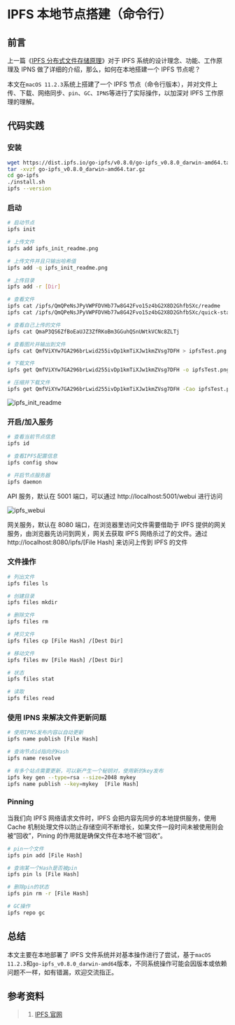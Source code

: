 # IPFS 本地节点搭建（命令行）

## 前言

上一篇《[IPFS 分布式文件存储原理](https://www.pseudoyu.com/zh/2021/03/25/blockchain_ipfs_structure/)》对于 IPFS 系统的设计理念、功能、工作原理及 IPNS 做了详细的介绍，那么，如何在本地搭建一个 IPFS 节点呢？

本文在`macOS 11.2.3`系统上搭建了一个 IPFS 节点（命令行版本），并对文件上传、下载、网络同步、`pin`、`GC`、`IPNS`等进行了实际操作，以加深对 IPFS 工作原理的理解。

## 代码实践

### 安装

```sh
wget https://dist.ipfs.io/go-ipfs/v0.8.0/go-ipfs_v0.8.0_darwin-amd64.tar.gz
tar -xvzf go-ipfs_v0.8.0_darwin-amd64.tar.gz
cd go-ipfs
./install.sh
ipfs --version
```

### 启动

```sh
# 启动节点
ipfs init

# 上传文件
ipfs add ipfs_init_readme.png

# 上传文件并且只输出哈希值
ipfs add -q ipfs_init_readme.png

# 上传目录
ipfs add -r [Dir]

# 查看文件
ipfs cat /ipfs/QmQPeNsJPyVWPFDVHb77w8G42Fvo15z4bG2X8D2GhfbSXc/readme
ipfs cat /ipfs/QmQPeNsJPyVWPFDVHb77w8G42Fvo15z4bG2X8D2GhfbSXc/quick-start

# 查看自己上传的文件
ipfs cat QmaP3QS6ZfBoEaUJZ3ZfRKoBm3GGuhQSnUWtkVCNc8ZLTj

# 查看图片并输出到文件
ipfs cat QmfViXYw7GA296brLwid255ivDp1kmTiXJw1kmZVsg7DFH > ipfsTest.png

# 下载文件
ipfs get QmfViXYw7GA296brLwid255ivDp1kmTiXJw1kmZVsg7DFH -o ipfsTest.png

# 压缩并下载文件
ipfs get QmfViXYw7GA296brLwid255ivDp1kmTiXJw1kmZVsg7DFH -Cao ipfsTest.png
```

![ipfs_init_readme](https://cdn.jsdelivr.net/gh/pseudoyu/image_hosting@master/hugo_images/ipfs_init_readme.png)

### 开启/加入服务

```sh
# 查看当前节点信息 
ipfs id

# 查看IPFS配置信息
ipfs config show

# 开启节点服务器
ipfs daemon
```

API 服务，默认在 5001 端口，可以通过 http://localhost:5001/webui 进行访问

![ipfs_webui](https://cdn.jsdelivr.net/gh/pseudoyu/image_hosting@master/hugo_images/ipfs_webui.png)

网关服务，默认在 8080 端口，在浏览器里访问文件需要借助于 IPFS 提供的网关服务，由浏览器先访问到网关，网关去获取 IPFS 网络杀过了的文件。通过 http://localhost:8080/ipfs/[File Hash] 来访问上传到 IPFS 的文件

### 文件操作

```sh
# 列出文件
ipfs files ls

# 创建目录
ipfs files mkdir

# 删除文件
ipfs files rm

# 拷贝文件
ipfs files cp [File Hash] /[Dest Dir]

# 移动文件
ipfs files mv [File Hash] /[Dest Dir]

# 状态
ipfs files stat

# 读取
ipfs files read
```

### 使用 IPNS 来解决文件更新问题

```sh
# 使用IPNS发布内容以自动更新
ipfs name publish [File Hash]

# 查询节点id指向的Hash
ipfs name resolve

# 有多个站点需要更新，可以新产生一个秘钥对，使用新的key发布
ipfs key gen --type=rsa --size=2048 mykey
ipfs name publish --key=mykey  [File Hash] 
```

### Pinning

当我们向 IPFS 网络请求文件时，IPFS 会把内容先同步的本地提供服务，使用 Cache 机制处理文件以防止存储空间不断增长，如果文件一段时间未被使用则会被“回收”，Pining 的作用就是确保文件在本地不被“回收”。

```sh
# pin一个文件
ipfs pin add [File Hash]

# 查询某一个Hash是否被pin
ipfs pin ls [File Hash]

# 删除pin的状态
ipfs pin rm -r [File Hash]

# GC操作
ipfs repo gc
```

## 总结

本文主要在本地部署了 IPFS 文件系统并对基本操作进行了尝试，基于`macOS 11.2.3`和`go-ipfs_v0.8.0_darwin-amd64`版本，不同系统操作可能会因版本或依赖问题不一样，如有错漏，欢迎交流指正。

## 参考资料

> 1. [IPFS 官网](https://ipfs.io)